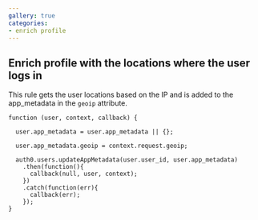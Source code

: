 ```yaml
---
gallery: true
categories:
- enrich profile
---
```

## Enrich profile with the locations where the user logs in

This rule gets the user locations based on the IP and is added to the app_metadata in the `geoip` attribute.

```
function (user, context, callback) {
  
  user.app_metadata = user.app_metadata || {};
  
  user.app_metadata.geoip = context.request.geoip;
  
  auth0.users.updateAppMetadata(user.user_id, user.app_metadata)
    .then(function(){
      callback(null, user, context);
    })
    .catch(function(err){
      callback(err);
    });
}
```
